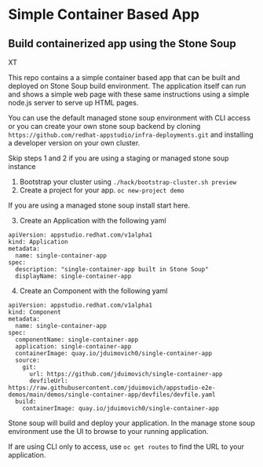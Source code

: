 # Simple Container Based App   
## Build containerized app using the Stone Soup 
XT

This repo contains a a simple container based app that can be built and deployed on Stone Soup build environment.
The application itself can run and shows a simple web page with these same instructions using a simple node.js server to serve up HTML pages. 

You can use the default managed stone soup environment with CLI access or you can create your own stone soup backend by cloning `https://github.com/redhat-appstudio/infra-deployments.git` and installing a developer version on your own cluster. 

Skip steps 1 and 2 if you are using a staging or managed stone soup instance
  
  1.  Bootstrap your cluster using       `./hack/bootstrap-cluster.sh preview  `
  2.  Create a project for your app. `oc new-project demo`  
  
If you are using a managed stone soup install start here. 

  3.  Create an Application with the following yaml 
```
apiVersion: appstudio.redhat.com/v1alpha1
kind: Application
metadata:
  name: single-container-app
spec:
  description: "single-container-app built in Stone Soup"
  displayName: single-container-app
```
  4.  Create an Component with the following yaml   
```
apiVersion: appstudio.redhat.com/v1alpha1
kind: Component
metadata:
  name: single-container-app
spec:
  componentName: single-container-app
  application: single-container-app
  containerImage: quay.io/jduimovich0/single-container-app
  source:
    git:
      url: https://github.com/jduimovich/single-container-app
      devfileUrl: https://raw.githubusercontent.com/jduimovich/appstudio-e2e-demos/main/demos/single-container-app/devfiles/devfile.yaml
  build:
    containerImage: quay.io/jduimovich0/single-container-app
```

Stone soup will build and deploy your application. In the manage stone soup environment use the UI to browse to your running application.  

If are using CLI only to access, use `oc get routes` to find the URL to your application.


 
